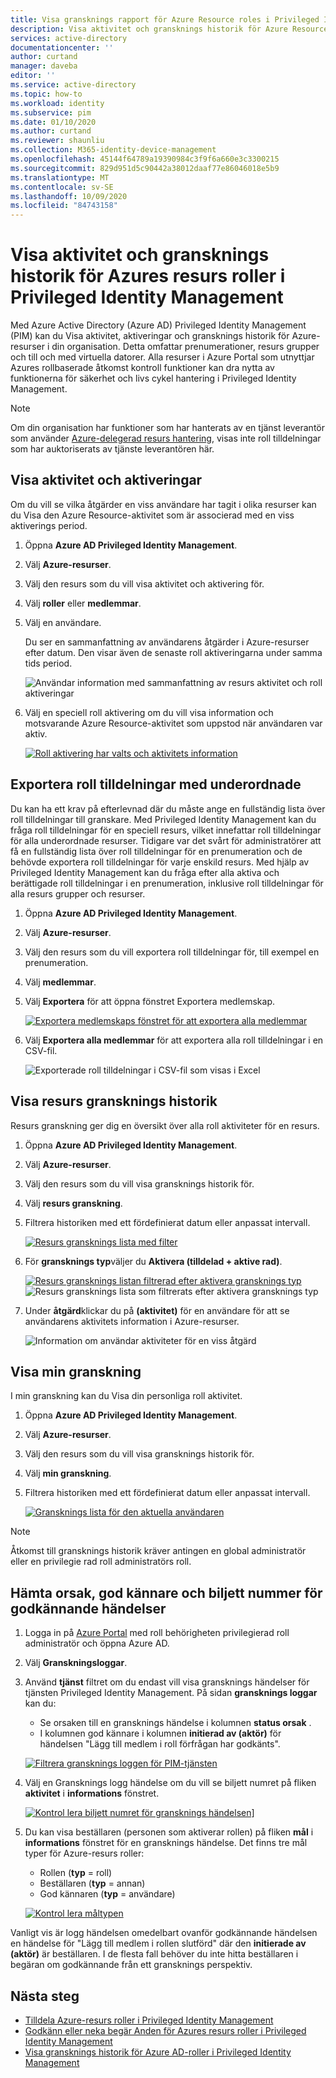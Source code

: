 ```yaml
---
title: Visa gransknings rapport för Azure Resource roles i Privileged Identity Management (PIM) – Azure AD | Microsoft Docs
description: Visa aktivitet och gransknings historik för Azure Resource roles i Azure AD Privileged Identity Management (PIM).
services: active-directory
documentationcenter: ''
author: curtand
manager: daveba
editor: ''
ms.service: active-directory
ms.topic: how-to
ms.workload: identity
ms.subservice: pim
ms.date: 01/10/2020
ms.author: curtand
ms.reviewer: shaunliu
ms.collection: M365-identity-device-management
ms.openlocfilehash: 45144f64789a19390984c3f9f6a660e3c3300215
ms.sourcegitcommit: 829d951d5c90442a38012daaf77e86046018e5b9
ms.translationtype: MT
ms.contentlocale: sv-SE
ms.lasthandoff: 10/09/2020
ms.locfileid: "84743158"
---
```

# <a name="view-activity-and-audit-history-for-azure-resource-roles-in-privileged-identity-management"></a>Visa aktivitet och gransknings historik för Azures resurs roller i Privileged Identity Management

Med Azure Active Directory (Azure AD) Privileged Identity Management (PIM) kan du Visa aktivitet, aktiveringar och gransknings historik för Azure-resurser i din organisation. Detta omfattar prenumerationer, resurs grupper och till och med virtuella datorer. Alla resurser i Azure Portal som utnyttjar Azures rollbaserade åtkomst kontroll funktioner kan dra nytta av funktionerna för säkerhet och livs cykel hantering i Privileged Identity Management.

> [!NOTE]
> Om din organisation har funktioner som har hanterats av en tjänst leverantör som använder [Azure-delegerad resurs hantering](../../lighthouse/concepts/azure-delegated-resource-management.md), visas inte roll tilldelningar som har auktoriserats av tjänste leverantören här.

## <a name="view-activity-and-activations"></a>Visa aktivitet och aktiveringar

Om du vill se vilka åtgärder en viss användare har tagit i olika resurser kan du Visa den Azure Resource-aktivitet som är associerad med en viss aktiverings period.

1. Öppna **Azure AD Privileged Identity Management**.

1. Välj **Azure-resurser**.

1. Välj den resurs som du vill visa aktivitet och aktivering för.

1. Välj **roller** eller **medlemmar**.

1. Välj en användare.

    Du ser en sammanfattning av användarens åtgärder i Azure-resurser efter datum. Den visar även de senaste roll aktiveringarna under samma tids period.

    ![Användar information med sammanfattning av resurs aktivitet och roll aktiveringar](media/azure-pim-resource-rbac/rbac-user-details.png)

1. Välj en speciell roll aktivering om du vill visa information och motsvarande Azure Resource-aktivitet som uppstod när användaren var aktiv.

    [![Roll aktivering har valts och aktivitets information](media/azure-pim-resource-rbac/export-membership.png "Roll aktivering har valts och aktivitets information")](media/azure-pim-resource-rbac/export-membership.png)

## <a name="export-role-assignments-with-children"></a>Exportera roll tilldelningar med underordnade

Du kan ha ett krav på efterlevnad där du måste ange en fullständig lista över roll tilldelningar till granskare. Med Privileged Identity Management kan du fråga roll tilldelningar för en speciell resurs, vilket innefattar roll tilldelningar för alla underordnade resurser. Tidigare var det svårt för administratörer att få en fullständig lista över roll tilldelningar för en prenumeration och de behövde exportera roll tilldelningar för varje enskild resurs. Med hjälp av Privileged Identity Management kan du fråga efter alla aktiva och berättigade roll tilldelningar i en prenumeration, inklusive roll tilldelningar för alla resurs grupper och resurser.

1. Öppna **Azure AD Privileged Identity Management**.

1. Välj **Azure-resurser**.

1. Välj den resurs som du vill exportera roll tilldelningar för, till exempel en prenumeration.

1. Välj **medlemmar**.

1. Välj **Exportera** för att öppna fönstret Exportera medlemskap.

    [![Exportera medlemskaps fönstret för att exportera alla medlemmar](media/azure-pim-resource-rbac/export-membership.png "Exportera medlemskaps sidan för att exportera alla medlemmar")](media/azure-pim-resource-rbac/export-membership.png)

1. Välj **Exportera alla medlemmar** för att exportera alla roll tilldelningar i en CSV-fil.

    ![Exporterade roll tilldelningar i CSV-fil som visas i Excel](media/azure-pim-resource-rbac/export-csv.png)

## <a name="view-resource-audit-history"></a>Visa resurs gransknings historik

Resurs granskning ger dig en översikt över alla roll aktiviteter för en resurs.

1. Öppna **Azure AD Privileged Identity Management**.

1. Välj **Azure-resurser**.

1. Välj den resurs som du vill visa gransknings historik för.

1. Välj **resurs granskning**.

1. Filtrera historiken med ett fördefinierat datum eller anpassat intervall.

    [![Resurs gransknings lista med filter](media/azure-pim-resource-rbac/rbac-resource-audit.png "Resurs gransknings lista med filter")](media/azure-pim-resource-rbac/rbac-resource-audit.png)

1. För **gransknings typ**väljer du **Aktivera (tilldelad + aktive rad)**.

    [![Resurs gransknings listan filtrerad efter aktivera gransknings typ](media/azure-pim-resource-rbac/rbac-audit-activity.png "Resurs gransknings lista filtrerad efter aktivering")](media/azure-pim-resource-rbac/rbac-audit-activity.png) ![ Resurs gransknings lista som filtrerats efter aktivera gransknings typ](media/azure-pim-resource-rbac/rbac-audit-activity.png)

1. Under **åtgärd**klickar du på **(aktivitet)** för en användare för att se användarens aktivitets information i Azure-resurser.

    ![Information om användar aktiviteter för en viss åtgärd](media/azure-pim-resource-rbac/rbac-audit-activity-details.png)

## <a name="view-my-audit"></a>Visa min granskning

I min granskning kan du Visa din personliga roll aktivitet.

1. Öppna **Azure AD Privileged Identity Management**.

1. Välj **Azure-resurser**.

1. Välj den resurs som du vill visa gransknings historik för.

1. Välj **min granskning**.

1. Filtrera historiken med ett fördefinierat datum eller anpassat intervall.

    [![Gransknings lista för den aktuella användaren](media/azure-pim-resource-rbac/my-audit-time.png "Gransknings lista för den aktuella användaren")](media/azure-pim-resource-rbac/my-audit-time.png)

> [!NOTE]
> Åtkomst till gransknings historik kräver antingen en global administratör eller en privilegie rad roll administratörs roll.

## <a name="get-reason-approver-and-ticket-number-for-approval-events"></a>Hämta orsak, god kännare och biljett nummer för godkännande händelser

1. Logga in på [Azure Portal](https://aad.portal.azure.com) med roll behörigheten privilegierad roll administratör och öppna Azure AD.
1. Välj **Granskningsloggar**.
1. Använd **tjänst** filtret om du endast vill visa gransknings händelser för tjänsten Privileged Identity Management. På sidan **gransknings loggar** kan du:

    - Se orsaken till en gransknings händelse i kolumnen **status orsak** .
    - I kolumnen god kännare i kolumnen **initierad av (aktör)** för händelsen "Lägg till medlem i roll förfrågan har godkänts".

    [![Filtrera gransknings loggen för PIM-tjänsten](media/azure-pim-resource-rbac/filter-audit-logs.png "Filtrera gransknings loggen för PIM-tjänsten")](media/azure-pim-resource-rbac/filter-audit-logs.png)

1. Välj en Gransknings logg händelse om du vill se biljett numret på fliken **aktivitet** i **informations** fönstret.
  
    [![Kontrol lera biljett numret för gransknings händelsen](media/azure-pim-resource-rbac/audit-event-ticket-number.png "Kontrol lera biljett numret för gransknings händelsen")](media/azure-pim-resource-rbac/audit-event-ticket-number.png)]

1. Du kan visa beställaren (personen som aktiverar rollen) på fliken **mål** i **informations** fönstret för en gransknings händelse. Det finns tre mål typer för Azure-resurs roller:

    - Rollen (**typ** = roll)
    - Beställaren (**typ** = annan)
    - God kännaren (**typ** = användare)

    [![Kontrol lera måltypen](media/azure-pim-resource-rbac/audit-event-target-type.png "Kontrol lera måltypen")](media/azure-pim-resource-rbac/audit-event-target-type.png)

Vanligt vis är logg händelsen omedelbart ovanför godkännande händelsen en händelse för "Lägg till medlem i rollen slutförd" där den **initierade av (aktör)** är beställaren. I de flesta fall behöver du inte hitta beställaren i begäran om godkännande från ett gransknings perspektiv.

## <a name="next-steps"></a>Nästa steg

- [Tilldela Azure-resurs roller i Privileged Identity Management](pim-resource-roles-assign-roles.md)
- [Godkänn eller neka begär Anden för Azures resurs roller i Privileged Identity Management](pim-resource-roles-approval-workflow.md)
- [Visa gransknings historik för Azure AD-roller i Privileged Identity Management](pim-how-to-use-audit-log.md)
